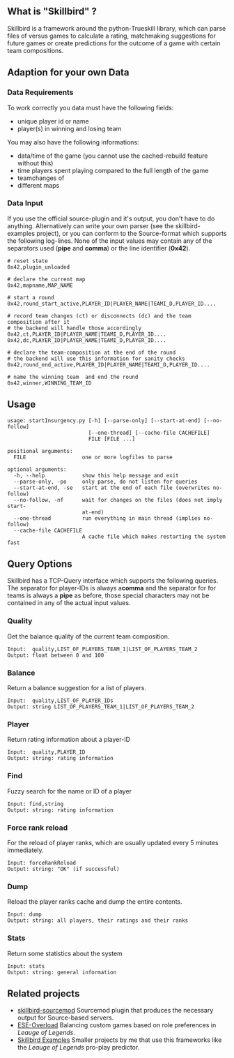 ## What is "Skillbird" ?
Skillbird is a framework around the python-Trueskill library, which can parse files of versus games to calculate a rating, matchmaking suggestions for future games or create predictions for the outcome of a game with certain team compositions.

## Adaption for your own Data
### Data Requirements
To work correctly you data must have the following fields:
- unique player id or name
- player(s) in winning and losing team

You may also have the following informations:
- data/time of the game (you cannot use the cached-rebuild feature without this)
- time players spent playing compared to the full length of the game
- teamchanges of 
- different maps

### Data Input
If you use the official source-plugin and it's output, you don't have to do anything. Alternatively can write your own parser (see the skillbird-examples project), or you can conform to the Source-format which supports the following log-lines. None of the input values may contain any of the separators used (**pipe** and **comma**) or the line identifier (**0x42**).

    # reset state
    0x42,plugin_unloaded
    
    # declare the current map
    0x42,mapname,MAP_NAME
    
    # start a round
    0x42,round_start_active,PLAYER_ID|PLAYER_NAME|TEAMI_D,PLAYER_ID....
    
    # record team changes (ct) or disconnects (dc) and the team composition after it
    # the backend will handle those accordingly
    0x42,ct,PLAYER_ID|PLAYER_NAME|TEAMI_D,PLAYER_ID....
    0x42,dc,PLAYER_ID|PLAYER_NAME|TEAMI_D,PLAYER_ID....

    # declare the team-composition at the end of the round
    # the backend will use this information for sanity checks
    0x42,round_end_active,PLAYER_ID|PLAYER_NAME|TEAMI_D,PLAYER_ID....
    
    # name the winning team  and end the round
    0x42,winner,WINNING_TEAM_ID

## Usage
    usage: startInsurgency.py [-h] [--parse-only] [--start-at-end] [--no-follow]
                              [--one-thread] [--cache-file CACHEFILE]
                              FILE [FILE ...]
    
    positional arguments:
      FILE                  one or more logfiles to parse
    
    optional arguments:
      -h, --help            show this help message and exit
      --parse-only, -po     only parse, do not listen for queries
      --start-at-end, -se   start at the end of each file (overwrites no-follow)
      --no-follow, -nf      wait for changes on the files (does not imply start-
                            at-end)
      --one-thread          run everything in main thread (implies no-follow)
      --cache-file CACHEFILE
                            A cache file which makes restarting the system fast

## Query Options
Skillbird has a TCP-Query interface which supports the following queries. The separator for player-IDs is always a**comma** and the separator for for teams is always a **pipe** as before, those special characters may not be contained in any of the actual input values.

### Quality
Get the balance quality of the current team composition.

    Input:  quality,LIST_OF_PLAYERS_TEAM_1|LIST_OF_PLAYERS_TEAM_2
    Output: float between 0 and 100

### Balance
Return a balance suggestion for a list of players.
    
    Input:  quality,LIST_OF_PLAYER_IDs
    Output: string LIST_OF_PLAYERS_TEAM_1|LIST_OF_PLAYERS_TEAM_2

### Player
Return rating information about a player-ID

    Input:  quality,PLAYER_ID
    Output: string: rating information
   

### Find
Fuzzy search for the name or ID of a player

    Input: find,string
    Output: string: rating information

### Force rank reload
For the reload of player ranks, which are usually updated every 5 minutes immediately.

    Input: forceRankReload
    Output: string: "OK" (if successful)

### Dump
Reload the player ranks cache and dump the entire contents.

    Input: dump
    Output: string: all players, their ratings and their ranks

### Stats
Return some statistics about the system

    Input: stats
    Output: string: general information

## Related projects
- [skillbird-sourcemod](https://gitlab.com/Sheppy_/skillbird-sourcemod) Sourcemod plugin that produces the necessary output for Source-based servers.
- [ESE-Overload](https://gitlab.com/Sheppy_/ese-overlord) Balancing custom games based on role preferences in *Leauge of Legends*.
- [Skillbird Examples](https://gitlab.com/Sheppy_/skillbird-examples) Smaller projects by me that use this frameworks like the *Leauge of Legends* pro-play predictor.
